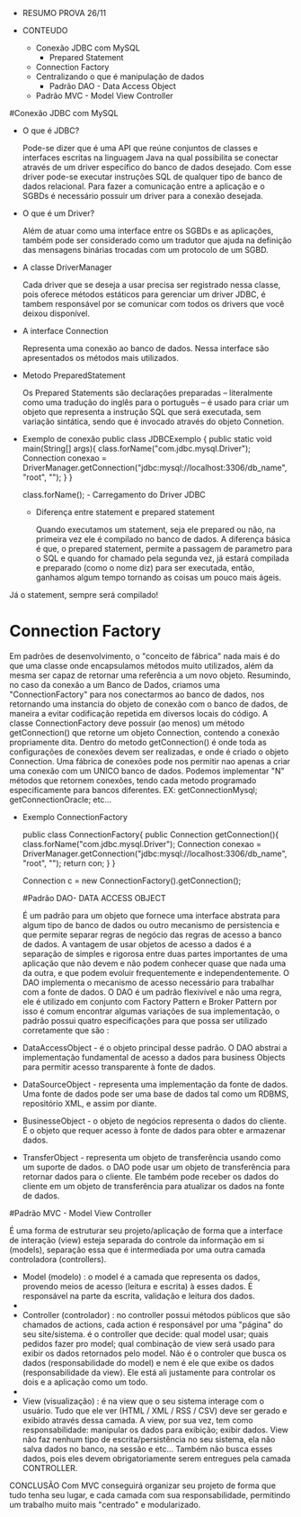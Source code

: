- RESUMO PROVA 26/11

- CONTEUDO
  - Conexão JDBC com MySQL
    - Prepared Statement
  - Connection Factory
  - Centralizando o que é manipulação de dados
    - Padrão DAO - Data Access Object
  - Padrão MVC - Model View Controller

#Conexão JDBC com MySQL

- O que é JDBC?

  Pode-se dizer que é uma API que reúne conjuntos de classes e interfaces escritas na linguagem Java na qual possibilita se conectar através de um driver específico do banco de dados desejado. Com esse driver pode-se executar instruções SQL de qualquer tipo de banco de dados relacional.
  Para fazer a comunicação entre a aplicação e o SGBDs é necessário possuir um driver para a conexão desejada.
  
- O que é um Driver?
  
  Além de atuar como uma interface entre os SGBDs e as aplicações, também pode ser considerado como um tradutor que ajuda na definição das mensagens binárias trocadas com um protocolo de um SGBD.

- A classe DriverManager
  
  Cada driver que se deseja a usar precisa ser registrado nessa classe, pois oferece métodos estáticos para gerenciar um driver JDBC, é tambem responsável por se comunicar com todos os drivers que você deixou disponível.

- A interface Connection

  Representa uma conexão ao banco de dados. Nessa interface são apresentados os métodos mais utilizados.

- Metodo PreparedStatement
  
  Os Prepared Statements são declarações preparadas – literalmente como uma tradução do inglês para o português – é usado para criar um objeto que representa a instrução SQL que será executada, sem variação sintática, sendo que é invocado através do objeto Connetion.


- Exemplo de conexão
  public class JDBCExemplo {
      public static void main(String[] args){
          class.forName("com.jdbc.mysql.Driver");
          Connection conexao = DriverManager.getConnection("jdbc:mysql://localhost:3306/db_name", "root", "");
      }
  }
  
  class.forName(); - Carregamento do Driver JDBC
  
  - Diferença entre statement e prepared statement
  
    Quando executamos um statement, seja ele prepared ou não, na primeira vez ele é compilado no banco de dados. A diferença básica é que, o prepared statement, permite a passagem de parametro para o SQL e quando for chamado pela segunda vez, já estará compilada e preparado (como o nome diz) para ser executada, então, ganhamos algum tempo tornando as coisas um pouco mais ágeis.

Já o statement, sempre será compilado! 

# Connection Factory
  
  Em padrões de desenvolvimento, o "conceito de fábrica" nada mais é do que uma classe onde encapsulamos métodos muito utilizados, além da mesma ser capaz de retornar uma referência a um novo objeto.
  Resumindo, no caso da conexão a um Banco de Dados, criamos uma "ConnectionFactory" para nos conectarmos ao banco de dados, nos retornando uma instancia do objeto de conexão com o banco de dados, de maneira a evitar codificação repetida em diversos locais do código. 
  A classe ConnectionFactory deve possuir (ao menos) um método getConnection() que retorne um objeto Connection, contendo a conexão propriamente dita. Dentro do metodo getConnection() é onde toda as configurações de conexões devem ser realizadas, e onde é criado o objeto Connection.
  Uma fábrica de conexões pode nos permitir nao apenas a criar uma conexão com um UNICO banco de dados. Podemos implementar "N" métodos que retornem conexões, tendo cada metodo programado especificamente para bancos diferentes.
  EX:
  getConnectionMysql;
  getConnectionOracle;
  etc...

- Exemplo ConnectionFactory

  public class ConnectionFactory{
      public Connection getConnection(){
          class.forName("com.jdbc.mysql.Driver");
          Connection conexao = DriverManager.getConnection("jdbc:mysql://localhost:3306/db_name", "root", "");
          return con;
      }
  }
  
  Connection c = new ConnectionFactory().getConnection();
  
  #Padrão DAO- DATA ACCESS OBJECT

  É um padrão para um objeto que fornece uma interface abstrata para algum tipo de banco de dados ou outro mecanismo de persistencia e que permite separar regras de negócio das regras de acesso a banco de dados. A vantagem de usar objetos de acesso a dados é a separação de simples e rigorosa entre duas partes importantes de uma aplicação que não devem e não podem conhecer quase que nada uma da outra, e que podem evoluir frequentemente e independentemente. O DAO implementa o mecanismo de acesso necessário para trabalhar com a fonte de dados. O DAO é um padrão flexivível e não uma regra, ele é utilizado em conjunto com Factory Pattern e Broker Pattern por isso é comum encontrar algumas variações de sua implementação, o padrão possui quatro especificações para que possa ser utilizado corretamente que são :

- DataAccessObject - é o objeto principal desse padrão. O DAO abstrai a implementação fundamental de acesso a dados para business Objects para permitir acesso transparente à fonte de dados.
- DataSourceObject - representa uma implementação da fonte de dados. Uma fonte de dados pode ser uma base de dados tal como um RDBMS, repositório XML, e assim por diante.
- BusinesseObject - o objeto de negócios representa o dados do cliente. É o objeto que requer acesso à fonte de dados para obter e armazenar dados.
- TransferObject - representa um objeto de transferência usando como um suporte de dados. o DAO pode usar um objeto de transferência para retornar dados para o cliente. Ele também pode receber os dados do cliente em um objeto de transferência para atualizar os dados na fonte de dados.


 #Padrão MVC - Model View Controller

  É uma forma de estruturar seu projeto/aplicação de forma que a interface de interação (view) esteja separada do controle da informação em si (models), separação essa que é intermediada por uma outra camada controladora (controllers).
  
- Model (modelo) : o model é a camada que representa os dados, provendo meios de acesso (leitura e escrita) à esses dados. É responsável na parte da escrita, validação e leitura dos dados.
- 
- Controller (controlador) : no controller possui métodos públicos que são chamados de actions, cada action é responsável por uma "página" do seu site/sistema. é o controller que decide: qual model usar; quais pedidos fazer pro model; qual combinação de view será usado para exibir os dados retornados pelo model. Não é o controler que busca os dados (responsabilidade do model) e nem é ele que exibe os dados (responsabilidade da view). Ele está ali justamente para controlar os dois e a aplicação como um todo.
- 
- View (visualização) : é na view que o seu sistema interage com o usuário. Tudo que ele ver (HTML / XML / RSS / CSV) deve ser gerado e exibido através dessa camada. A view, por sua vez, tem como responsabilidade: manipular os dados para exibição; exibir dados. View não faz nenhum tipo de escrita/persistência no seu sistema, ela não salva dados no banco, na sessão e etc... Também não busca esses dados, pois eles devem obrigatoriamente serem entregues pela camada CONTROLLER. 

CONCLUSÃO 
Com MVC conseguirá organizar seu projeto de forma que tudo tenha seu lugar, e cada camada com sua responsabilidade, permitindo um trabalho muito mais "centrado" e modularizado.








